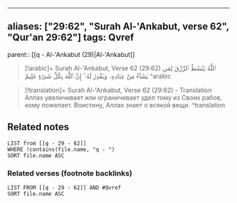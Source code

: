 
---
aliases: ["29:62", "Surah Al-'Ankabut, verse 62", "Qur'an 29:62"]
tags: Qvref
---

parent:: [[q - Al-'Ankabut (29)|Al-'Ankabut]]

> [!arabic]+ Surah Al-'Ankabut, Verse 62 (29:62)
> <span class="quran-arabic">ٱللَّهُ يَبْسُطُ ٱلرِّزْقَ لِمَن يَشَآءُ مِنْ عِبَادِهِۦ وَيَقْدِرُ لَهُۥٓ ۚ إِنَّ ٱللَّهَ بِكُلِّ شَىْءٍ عَلِيمٌ</span>
^arabic

> [!translation]+ Surah Al-'Ankabut, Verse 62 (29:62) - Translation
> Аллах увеличивает или ограничивает удел тому из Своих рабов, кому пожелает. Воистину, Аллах знает о всякой вещи.
^translation



## Related notes
```dataview
LIST from [[q - 29 - 62]]
WHERE !contains(file.name, "q - ")
SORT file.name ASC
```

### Related verses (footnote backlinks)
```dataview
LIST FROM [[q - 29 - 62]] AND #Qvref
SORT file.name ASC
```

